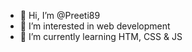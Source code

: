 - 👋 Hi, I’m @Preeti89
- 👀 I’m interested in web development
- 🌱 I’m currently learning HTM, CSS & JS
<!---
Preeti89/Preeti89 is a ✨ special ✨ repository because its `README.md` (this file) appears on your GitHub profile.
You can click the Preview link to take a look at your changes.
--->

